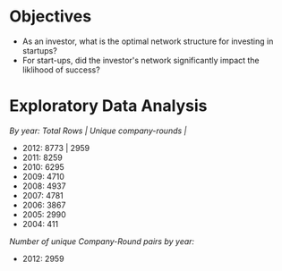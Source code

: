 # Objectives

- As an investor, what is the optimal network structure for investing in startups?
- For start-ups, did the investor's network significantly impact the liklihood of success?

# Exploratory Data Analysis

_By year: Total Rows | Unique company-rounds |_
- 2012: 8773 | 2959
- 2011: 8259
- 2010: 6295
- 2009: 4710
- 2008: 4937
- 2007: 4781
- 2006: 3867
- 2005: 2990
- 2004: 411

_Number of unique Company-Round pairs by year:_
- 2012: 2959

